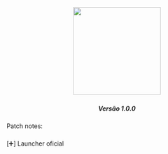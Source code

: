 <div align="center">
  <img height="200" src="https://i.imgur.com/WbmrQoB.png"  />
</div>

###

<h5 align="center">Versão 1.0.0</h5>

###

<p align="left">Patch notes:</p>

###

<p align="left">[➕] Launcher oficial</p>

###
